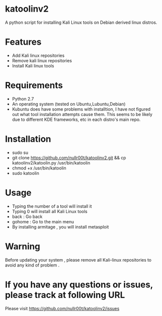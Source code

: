 # katoolinv2
A python script for installing Kali Linux tools on Debian derived linux distros.

# Features
- Add Kali linux repositories
- Remove kali linux repositories
- Install Kali linux tools

# Requirements
- Python 2.7
- An operating system (tested on Ubuntu,Lubuntu,Debian)
- Kubuntu does have some problems with installtion, I have not figured out what tool installation attempts cause them.
This seems to be likely due to different KDE frameworks, etc in each distro's main repo. 

# Installation
- sudo su
- git clone https://github.com/nullr00t/katoolinv2.git && cp katoolinv2/katoolin.py /usr/bin/katoolin
- chmod +x /usr/bin/katoolin
- sudo katoolin 

# Usage
- Typing the number of a tool will install it
- Typing 0 will install all Kali Linux tools
- back : Go back
- gohome : Go to the main menu
- By installing armitage , you will install metasploit

# Warning
Before updating your system , please remove all Kali-linux repositories to avoid any kind of problem .

# If you have any questions or issues, please track at following URL

Please visit https://github.com/nullr00t/katoolinv2/issues
